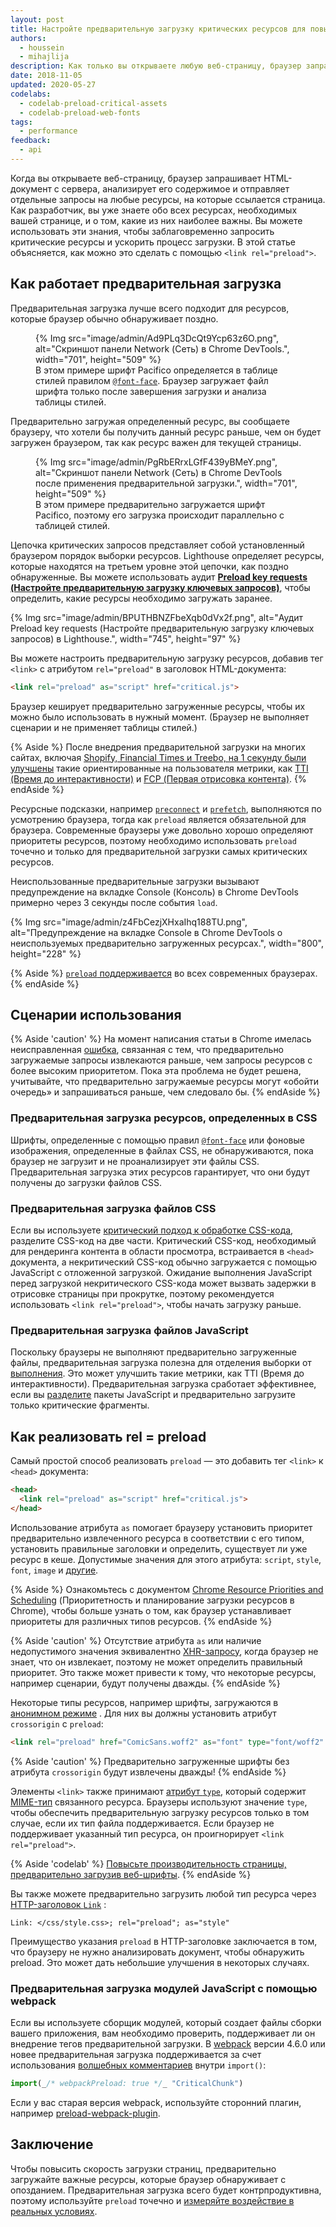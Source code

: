 ```yaml
---
layout: post
title: Настройте предварительную загрузку критических ресурсов для повышения скорости загрузки
authors:
  - houssein
  - mihajlija
description: Как только вы открываете любую веб-страницу, браузер запрашивает HTML-документ с сервера, анализирует содержимое HTML-файла и отправляет отдельные запросы на любые другие внешние ссылки. Цепочка критических запросов представляет собой установленный браузером порядок выборки ресурсов.
date: 2018-11-05
updated: 2020-05-27
codelabs:
  - codelab-preload-critical-assets
  - codelab-preload-web-fonts
tags:
  - performance
feedback:
  - api
---
```


Когда вы открываете веб-страницу, браузер запрашивает HTML-документ с сервера, анализирует его содержимое и отправляет отдельные запросы на любые ресурсы, на которые ссылается страница. Как разработчик, вы уже знаете обо всех ресурсах, необходимых вашей странице, и о том, какие из них наиболее важны. Вы можете использовать эти знания, чтобы заблаговременно запросить критические ресурсы и ускорить процесс загрузки. В этой статье объясняется, как можно это сделать с помощью `<link rel="preload">`.

## Как работает предварительная загрузка

Предварительная загрузка лучше всего подходит для ресурсов, которые браузер обычно обнаруживает поздно.

<figure>{% Img src="image/admin/Ad9PLq3DcQt9Ycp63z6O.png", alt="Скриншот панели Network (Сеть) в Chrome DevTools.", width="701", height="509" %} <figcaption>В этом примере шрифт Pacifico определяется в таблице стилей правилом <a href="/reduce-webfont-size/#defining-a-font-family-with-@font-face)"><code>@font-face</code></a>. Браузер загружает файл шрифта только после завершения загрузки и анализа таблицы стилей.</figcaption></figure>

Предварительно загружая определенный ресурс, вы сообщаете браузеру, что хотели бы получить данный ресурс раньше, чем он будет загружен браузером, так как ресурс важен для текущей страницы.

<figure>{% Img src="image/admin/PgRbERrxLGfF439yBMeY.png", alt="Скриншот панели Network (Сеть) в Chrome DevTools после применения предварительной загрузки.", width="701", height="509" %} <figcaption>В этом примере предварительно загружается шрифт Pacifico, поэтому его загрузка происходит параллельно с таблицей стилей.</figcaption></figure>

Цепочка критических запросов представляет собой установленный браузером порядок выборки ресурсов. Lighthouse определяет ресурсы, которые находятся на третьем уровне этой цепочки, как поздно обнаруженные. Вы можете использовать аудит [**Preload key requests (Настройте предварительную загрузку ключевых запросов)**](/uses-rel-preload), чтобы определить, какие ресурсы необходимо загружать заранее.

{% Img src="image/admin/BPUTHBNZFbeXqb0dVx2f.png", alt="Аудит Preload key requests (Настройте предварительную загрузку ключевых запросов) в Lighthouse.", width="745", height="97" %}

Вы можете настроить предварительную загрузку ресурсов, добавив тег `<link>` с атрибутом `rel="preload"` в заголовок HTML-документа:

```html
<link rel="preload" as="script" href="critical.js">
```

Браузер кеширует предварительно загруженные ресурсы, чтобы их можно было использовать в нужный момент. (Браузер не выполняет сценарии и не применяет таблицы стилей.)

{% Aside %} После внедрения предварительной загрузки на многих сайтах, включая [Shopify, Financial Times и Treebo, на 1 секунду были улучшены](https://medium.com/reloading/preload-prefetch-and-priorities-in-chrome-776165961bbf) такие ориентированные на пользователя метрики, как [TTI (Время до интерактивности)](/tti/) и [FCP (Первая отрисовка контента)](/fcp/). {% endAside %}

Ресурсные подсказки, например [`preconnect`](/preconnect-and-dns-prefetch) и [`prefetch`](/link-prefetch), выполняются по усмотрению браузера, тогда как `preload` является обязательной для браузера. Современные браузеры уже довольно хорошо определяют приоритеты ресурсов, поэтому необходимо использовать `preload` точечно и только для предварительной загрузки самых критических ресурсов.

Неиспользованные предварительные загрузки вызывают предупреждение на вкладке Console (Консоль) в Chrome DevTools примерно через 3 секунды после события `load`.

{% Img src="image/admin/z4FbCezjXHxaIhq188TU.png", alt="Предупреждение на вкладке Console в Chrome DevTools о неиспользуемых предварительно загруженных ресурсах.", width="800", height="228" %}

{% Aside %} [`preload` поддерживается](https://developer.mozilla.org/docs/Web/HTML/Preloading_content#Browser_compatibility) во всех современных браузерах. {% endAside %}

## Сценарии использования

{% Aside 'caution' %} На момент написания статьи в Chrome имелась неисправленная [ошибка](https://bugs.chromium.org/p/chromium/issues/detail?id=788757), связанная с тем, что предварительно загружаемые запросы извлекаются раньше, чем запросы ресурсов с более высоким приоритетом. Пока эта проблема не будет решена, учитывайте, что предварительно загружаемые ресурсы могут «обойти очередь» и запрашиваться раньше, чем следовало бы. {% endAside %}

### Предварительная загрузка ресурсов, определенных в CSS

Шрифты, определенные с помощью правил [`@font-face`](/reduce-webfont-size/#defining-a-font-family-with-@font-face) или фоновые изображения, определенные в файлах CSS, не обнаруживаются, пока браузер не загрузит и не проанализирует эти файлы CSS. Предварительная загрузка этих ресурсов гарантирует, что они будут получены до загрузки файлов CSS.

### Предварительная загрузка файлов CSS

Если вы используете [критический подход к обработке CSS-кода](/extract-critical-css), разделите CSS-код на две части. Критический CSS-код, необходимый для рендеринга контента в области просмотра, встраивается в `<head>` документа, а некритический CSS-код обычно загружается с помощью JavaScript с отложенной загрузкой. Ожидание выполнения JavaScript перед загрузкой некритического CSS-кода может вызвать задержки в отрисовке страницы при прокрутке, поэтому рекомендуется использовать `<link rel="preload">`, чтобы начать загрузку раньше.

### Предварительная загрузка файлов JavaScript

Поскольку браузеры не выполняют предварительно загруженные файлы, предварительная загрузка полезна для отделения выборки от [выполнения](/bootup-time). Это может улучшить такие метрики, как TTI (Время до интерактивности). Предварительная загрузка сработает эффективнее, если вы [разделите](/reduce-javascript-payloads-with-code-splitting) пакеты JavaScript и предварительно загрузите только критические фрагменты.

## Как реализовать rel = preload

Самый простой способ реализовать `preload` — это добавить тег `<link>` к `<head>` документа:

```html
<head>
  <link rel="preload" as="script" href="critical.js">
</head>
```

Использование атрибута `as` помогает браузеру установить приоритет предварительно извлеченного ресурса в соответствии с его типом, установить правильные заголовки и определить, существует ли уже ресурс в кеше. Допустимые значения для этого атрибута: `script`, `style`, `font`, `image` и [другие](https://developer.mozilla.org/docs/Web/HTML/Element/link#Attributes).

{% Aside %} Ознакомьтесь с документом [Chrome Resource Priorities and Scheduling](https://docs.google.com/document/d/1bCDuq9H1ih9iNjgzyAL0gpwNFiEP4TZS-YLRp_RuMlc/edit) (Приоритетность и планирование загрузки ресурсов в Chrome), чтобы больше узнать о том, как браузер устанавливает приоритеты для различных типов ресурсов. {% endAside %}

{% Aside 'caution' %} Отсутствие атрибута `as` или наличие недопустимого значения эквивалентно [XHR-запросу](https://developer.mozilla.org/docs/Web/API/XMLHttpRequest), когда браузер не знает, что он извлекает, поэтому не может определить правильный приоритет. Это также может привести к тому, что некоторые ресурсы, например сценарии, будут получены дважды. {% endAside %}

Некоторые типы ресурсов, например шрифты, загружаются в [анонимном режиме](https://www.w3.org/TR/css-fonts-3/#font-fetching-requirements) . Для них вы должны установить атрибут `crossorigin` с `preload`:

```html
<link rel="preload" href="ComicSans.woff2" as="font" type="font/woff2" crossorigin>
```

{% Aside 'caution' %} Предварительно загруженные шрифты без атрибута `crossorigin` будут извлечены дважды! {% endAside %}

Элементы `<link>` также принимают [атрибут `type`](https://developer.mozilla.org/docs/Web/HTML/Element/link#attr-type), который содержит [MIME-тип](https://developer.mozilla.org/docs/Web/HTTP/Basics_of_HTTP/MIME_types) связанного ресурса. Браузеры используют значение `type`, чтобы обеспечить предварительную загрузку ресурсов только в том случае, если их тип файла поддерживается. Если браузер не поддерживает указанный тип ресурса, он проигнорирует `<link rel="preload">`.

{% Aside 'codelab' %} [Повысьте производительность страницы, предварительно загрузив веб-шрифты](/codelab-preload-web-fonts). {% endAside %}

Вы также можете предварительно загрузить любой тип ресурса через [HTTP-заголовок `Link`](https://developer.mozilla.org/docs/Web/HTTP/Headers/Link) :

`Link: </css/style.css>; rel="preload"; as="style"`

Преимущество указания `preload` в HTTP-заголовке заключается в том, что браузеру не нужно анализировать документ, чтобы обнаружить preload. Это может дать небольшие улучшения в некоторых случаях.

### Предварительная загрузка модулей JavaScript с помощью webpack

Если вы используете сборщик модулей, который создает файлы сборки вашего приложения, вам необходимо проверить, поддерживает ли он внедрение тегов предварительной загрузки. В [webpack](https://webpack.js.org/) версии 4.6.0 или новее предварительная загрузка поддерживается за счет использования [волшебных комментариев](https://webpack.js.org/api/module-methods/#magic-comments) внутри `import()`:

```js
import(_/* webpackPreload: true */_ "CriticalChunk")
```

Если у вас старая версия webpack, используйте сторонний плагин, например [preload-webpack-plugin](https://github.com/GoogleChromeLabs/preload-webpack-plugin).

## Заключение

Чтобы повысить скорость загрузки страниц, предварительно загружайте важные ресурсы, которые браузер обнаруживает с опозданием. Предварительная загрузка всего будет контрпродуктивна, поэтому используйте `preload` точечно и [измеряйте воздействие в реальных условиях](/fast#measure-performance-in-the-field).
